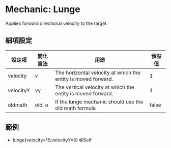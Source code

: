 Mechanic: Lunge
===============

Applies forward directional velocity to the target.

細項設定
----------

| 設定項 | 簡化寫法 | 用途 | 預設值 |
|-----------|---------|---------------------------------------------------------------|---------------|
| velocity  | v   | The horizontal velocity at which the entity is moved forward. | 1 |
| velocityY | vy  | The vertical velocity at which the entity is moved forward.   | 1 |
| oldmath   | old, o  | If the lunge mechanic should use the old math formula | false |

  

範例
--------

- lunge{velocity=15;velocityY=5} @Self